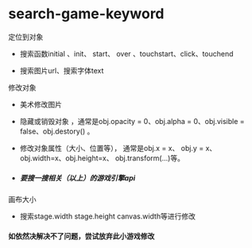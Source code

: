 # search-game-keyword

定位到对象

 * 搜索函数initial 、init、 start、 over 、touchstart、click、touchend
 
 * 搜索图片url、搜索字体text

修改对象

  * 美术修改图片
  
  * 隐藏或销毁对象 ，通常是obj.opacity = 0、obj.alpha = 0、obj.visible = false、obj.destory() 。
  
  * 修改对象属性（大小、位置等）， 通常是obj.x = x、 obj.y = x、obj.width=x、obj.height=x、 obj.transform(...)等。
  * ##### 要搜一搜相关（以上）的游戏引擎api
  

 画布大小

  * 搜索stage.width stage.height canvas.width等进行修改
 
 #### 如依然决解决不了问题，尝试放弃此小游戏修改
